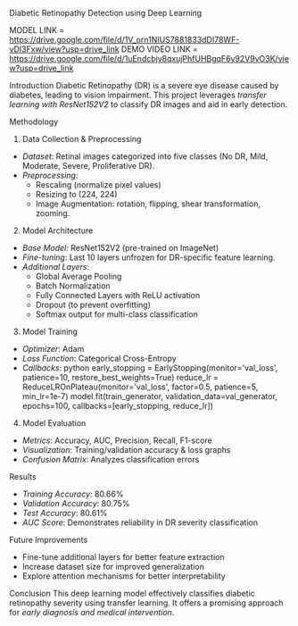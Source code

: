 Diabetic Retinopathy Detection using Deep Learning

MODEL LINK = https://drive.google.com/file/d/1V_orn1NIUS7881833dDI78WF-vDI3Fxw/view?usp=drive_link
DEMO VIDEO LINK = https://drive.google.com/file/d/1uEndcbjy8qxujPhfUHBgqF6y92V9vO3K/view?usp=drive_link

Introduction
Diabetic Retinopathy (DR) is a severe eye disease caused by diabetes, leading to vision impairment. This project leverages *transfer learning with ResNet152V2* to classify DR images and aid in early detection.

Methodology
1. Data Collection & Preprocessing
- *Dataset*: Retinal images categorized into five classes (No DR, Mild, Moderate, Severe, Proliferative DR).
- *Preprocessing*:
  - Rescaling (normalize pixel values)
  - Resizing to (224, 224)
  - Image Augmentation: rotation, flipping, shear transformation, zooming.

2. Model Architecture
- *Base Model*: ResNet152V2 (pre-trained on ImageNet)
- *Fine-tuning*: Last 10 layers unfrozen for DR-specific feature learning.
- *Additional Layers*:
  - Global Average Pooling
  - Batch Normalization
  - Fully Connected Layers with ReLU activation
  - Dropout (to prevent overfitting)
  - Softmax output for multi-class classification

3. Model Training
- *Optimizer*: Adam
- *Loss Function*: Categorical Cross-Entropy
- *Callbacks*:
  python
  early_stopping = EarlyStopping(monitor='val_loss', patience=10, restore_best_weights=True)
  reduce_lr = ReduceLROnPlateau(monitor='val_loss', factor=0.5, patience=5, min_lr=1e-7)
  model.fit(train_generator, validation_data=val_generator, epochs=100, callbacks=[early_stopping, reduce_lr])
  

 4. Model Evaluation
- *Metrics*: Accuracy, AUC, Precision, Recall, F1-score
- *Visualization*: Training/validation accuracy & loss graphs
- *Confusion Matrix*: Analyzes classification errors

Results
- *Training Accuracy*: 80.66%
- *Validation Accuracy*: 80.75%
- *Test Accuracy*: 80.61%
- *AUC Score*: Demonstrates reliability in DR severity classification

Future Improvements
- Fine-tune additional layers for better feature extraction
- Increase dataset size for improved generalization
- Explore attention mechanisms for better interpretability

Conclusion
This deep learning model effectively classifies diabetic retinopathy severity using transfer learning. It offers a promising approach for *early diagnosis and medical intervention*.



